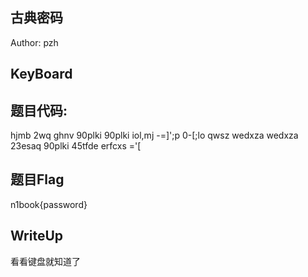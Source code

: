 ## 古典密码
Author: pzh

## KeyBoard
## 题目代码:
hjmb 2wq ghnv 90plki 90plki iol,mj -=]';p 0-[;lo qwsz wedxza wedxza 23esaq 90plki  45tfde erfcxs =\'[
## 题目Flag
n1book{password}

## WriteUp
看看键盘就知道了